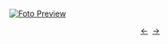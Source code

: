 [![Foto Preview](preview/n288.avif)](https://20essentials.github.io/project-000-288)

<div align="center" style="display: flex; justify-content: center;">
  <a  href="https://github.com/20essentials/project-000-287" target="_blank">&#8592;</a>
  &nbsp;&nbsp;
  <a  href="https://github.com/20essentials/project-000-289" target="_blank">&#8594;</a>
</div>
